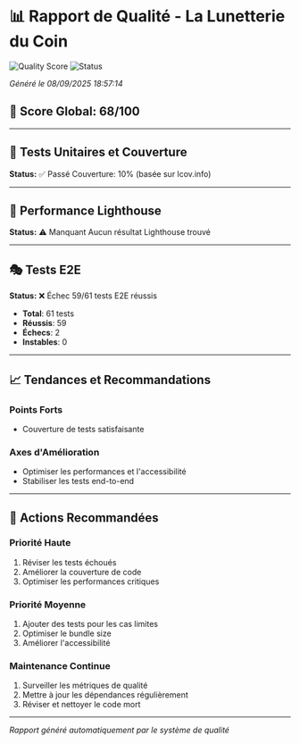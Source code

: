 # 📊 Rapport de Qualité - La Lunetterie du Coin

![Quality Score](https://img.shields.io/badge/Quality-68%25-orange)
![Status](https://img.shields.io/badge/Status-Faible-orange)

_Généré le 08/09/2025 18:57:14_

## 🎯 Score Global: 68/100

---

## 🧪 Tests Unitaires et Couverture

**Status:** ✅ Passé
Couverture: 10% (basée sur lcov.info)

---

## 🚨 Performance Lighthouse

**Status:** ⚠️ Manquant
Aucun résultat Lighthouse trouvé

---

## 🎭 Tests E2E

**Status:** ❌ Échec
59/61 tests E2E réussis

- **Total**: 61 tests
- **Réussis**: 59
- **Échecs**: 2
- **Instables**: 0

---

## 📈 Tendances et Recommandations

### Points Forts

- Couverture de tests satisfaisante

### Axes d'Amélioration

- Optimiser les performances et l'accessibilité
- Stabiliser les tests end-to-end

---

## 🔧 Actions Recommandées

### Priorité Haute

1. Réviser les tests échoués
2. Améliorer la couverture de code
3. Optimiser les performances critiques

### Priorité Moyenne

1. Ajouter des tests pour les cas limites
2. Optimiser le bundle size
3. Améliorer l'accessibilité

### Maintenance Continue

1. Surveiller les métriques de qualité
2. Mettre à jour les dépendances régulièrement
3. Réviser et nettoyer le code mort

---

_Rapport généré automatiquement par le système de qualité_
